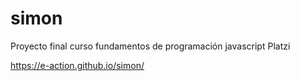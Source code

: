 # simon
Proyecto final curso fundamentos de programación javascript Platzi

https://e-action.github.io/simon/
